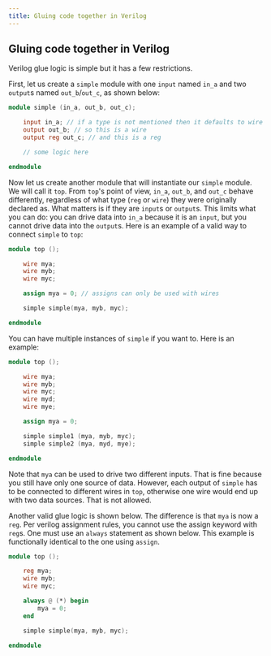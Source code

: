 ```yaml
---
title: Gluing code together in Verilog
---
```


## Gluing code together in Verilog

Verilog glue logic is simple but it has a few restrictions.

First, let us create a `simple` module with one `input` named `in_a` and two `output`s named `out_b`/`out_c`, as shown below:

```verilog
module simple (in_a, out_b, out_c);

    input in_a; // if a type is not mentioned then it defaults to wire
    output out_b; // so this is a wire
    output reg out_c; // and this is a reg

    // some logic here

endmodule
```

Now let us create another module that will instantiate our `simple` module. We will call it `top`. From `top`'s point of view, `in_a`, `out_b`, and `out_c` behave differently, regardless of what type (`reg` or `wire`) they were originally declared as. What matters is if they are `input`s or `output`s. This limits what you can do: you can drive data into `in_a` because it is an `input`, but you cannot drive data into the `output`s. Here is an example of a valid way to connect `simple` to `top`:

```verilog
module top ();

    wire mya;
    wire myb;
    wire myc;

    assign mya = 0; // assigns can only be used with wires

    simple simple(mya, myb, myc);

endmodule
```

You can have multiple instances of `simple` if you want to. Here is an example:

```verilog
module top ();

    wire mya;
    wire myb;
    wire myc;
    wire myd;
    wire mye;

    assign mya = 0;

    simple simple1 (mya, myb, myc);
    simple simple2 (mya, myd, mye);

endmodule
```

Note that `mya` can be used to drive two different inputs. That is fine because you still have only one source of data. However, each output of `simple` has to be connected to different wires in `top`, otherwise one wire would end up with two data sources. That is not allowed.

Another valid glue logic is shown below. The difference is that `mya` is now a `reg`. Per verilog assignment rules, you cannot use the assign keyword with `reg`s. One must use an `always` statement as shown below. This example is functionally identical to the one using `assign`.

```verilog
module top ();

    reg mya;
    wire myb;
    wire myc;

    always @ (*) begin
        mya = 0;
    end

    simple simple(mya, myb, myc);

endmodule
```

